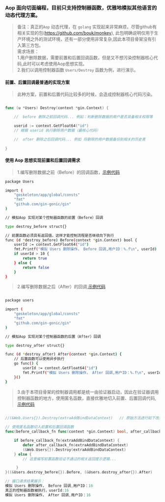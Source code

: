 ### Aop 面向切面编程，目前只支持控制器函数，优雅地模拟其他语言的动态代理方案。       
> 备注：真正的`Aop` 动态代理，在 `golang` 实现起来非常麻烦，尽管github有相关实现的包(https://github.com/bouk/monkey), 此包明确说明仅用于生产环境之外的测试环境，还有一部分使用非常复杂,因此本项目骨架没有引入第三方包。  
> 需求场景：  
> 1.用户删除数据，需要前置和后置回调函数，但是又不想污染控制器核心代码,此时可以考虑使用Aop思想实现。   
> 2.我们以调用控制器函数 `Users/Destroy` 函数为例，进行演示。     

#### 前置、后置回调最普通的实现方案 
>   此种方案，前置和后置代码比较多的时候，会造成控制器核心代码污染。     
```go  

func (u *Users) Destroy(context *gin.Context) {
    
    //  before 删除之前回调代码... 例如：判断删除数据的用户是否具备相关权限等

	userid := context.GetFloat64("id")
    // 根据 userid 执行删除用户数据（最核心代码）

    //  after 删除之后回调代码... 例如 将删除的用户数据备份到相关的历史表
  
}

```

####  使用 Aop 思想实现前置和后置回调需求      
>   1.编写删除数据之前（Before）的回调函数，[示例代码](../app/aop/users/destroy_before.go)  

```bash
package Users

import (
	"goskeleton/app/global/consts"
	"fmt"
	"github.com/gin-gonic/gin"
)

// 模拟Aop 实现对某个控制器函数的前置（Before）回调

type destroy_before struct{}

// 前置函数必须具有返回值，这样才能控制流程是否继续向下执行
func (d *destroy_before) Before(context *gin.Context) bool {
	userId := context.GetFloat64("id")
	fmt.Printf("模拟 Users 删除操作， Before 回调,用户ID：%.f\n", userId)
	if userId > 10 {
		return true
	} else {
		return false
	}
}

```
>   2.编写删除数据之后（After）的回调,[示例代码](../app/aop/users/destroy_after.go)  

```bash

package users

import (
	"goskeleton/app/global/consts"
	"fmt"
	"github.com/gin-gonic/gin"
)

// 模拟Aop 实现对某个控制器函数的后置（After）回调

type destroy_after struct{}

func (d *destroy_after) After(context *gin.Context) {
	// 后置函数可以使用异步执行
	go func() {
		userId := context.GetFloat64("id")
		fmt.Printf("模拟 Users 删除操作， After 回调,用户ID：%.f\n", userId)
	}()
}


```

>   3.由于本项目骨架的控制器调用都是统一由验证器启动，因此在验证器调用控制器函数的地方，使用匿名函数，直接优雅地切入前置、后置回调代码,[示例代码](../app/http/validator/web/users/destroy.go)   
```go  
         
//(&Web.Users{}).Destroy(extraAddBindDataContext)   // 原始方法进行如下改造  

// 使用匿名函数切入前置和后置回调函数  
func(before_callback_fn func(context *gin.Context) bool, after_callback_fn func(context *gin.Context)) {

    if before_callback_fn(extraAddBindDataContext) {
        defer after_callback_fn(extraAddBindDataContext)
        (&Web.Users{}).Destroy(extraAddBindDataContext)
    } else {
        // 这里编写前置函数验证不通过的相关返回提示逻辑...

     }
}((&Users.destroy_before{}).Before, (&Users.destroy_after{}).After)

// 接口请求结果展示：
模拟 Users 删除操作， Before 回调,用户ID：16
真正的控制器函数被执行，userId:16
模拟 Users 删除操作， After 回调,用户ID：16
``` 


